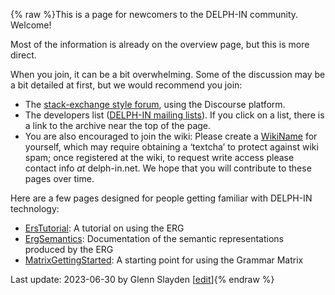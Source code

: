 {% raw %}This is a page for newcomers to the DELPH-IN community. Welcome!

Most of the information is already on the overview page, but this is more
direct.

When you join, it can be a bit overwhelming. Some of the discussion may
be a bit detailed at first, but we would recommend you join:

- The [stack-exchange style forum](http://discourse.delph-in.net),
using the Discourse platform.
- The developers list ([DELPH-IN mailing
lists](http://lists.delph-in.net/)). If you click on a list, there
is a link to the archive near the top of the page.
- You are also encouraged to join the wiki: Please create a
[WikiName](https://delph-in.github.io/docs/garage/WikiName) for yourself, which may require obtaining a
‘textcha’ to protect against wiki spam; once registered at the wiki,
to request write access please contact info *at* delph-in.net. We
hope that you will contribute to these pages over time.

Here are a few pages designed for people getting familiar with DELPH-IN
technology:

- [ErsTutorial](https://delph-in.github.io/docs/howto/ErsTutorial): A tutorial on using the ERG
- [ErgSemantics](https://delph-in.github.io/docs/erg/ErgSemantics): Documentation of the semantic
representations produced by the ERG
- [MatrixGettingStarted](https://delph-in.github.io/docs/matrix/MatrixGettingStarted): A starting point for
using the Grammar Matrix

Last update: 2023-06-30 by Glenn Slayden [[edit](https://github.com/delph-in/docs/wiki/DelphinWelcome/_edit)]{% endraw %}